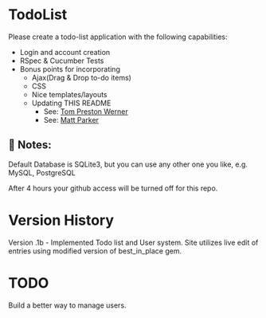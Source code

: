 TodoList
========


  Please create a todo-list application with the following capabilities:

* Login and account creation    
* RSpec & Cucumber Tests
* Bonus points for incorporating      
    * Ajax(Drag & Drop to-do items)
    * CSS
    * Nice templates/layouts
    * Updating THIS README 
      * See: [Tom Preston Werner](http://tom.preston-werner.com/2010/08/23/readme-driven-development.html)
      * See: [Matt Parker](http://www.slideshare.net/moonmaster9000/readme-driven-development "README Presentation")
        

Notes:
------

Default Database is SQLite3, but you can use any other one you like, e.g. MySQL, PostgreSQL

After 4 hours your github access will be turned off for this repo.

Version History
===============
Version .1b - Implemented Todo list and User system.  Site utilizes live edit of entries using modified version of best_in_place gem.  

TODO
====
Build a better way to manage users.


